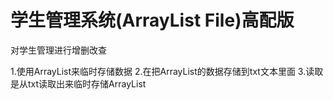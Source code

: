 # 学生管理系统(ArrayList File)高配版

对学生管理进行增删改查

1.使用ArrayList来临时存储数据
2.在把ArrayList的数据存储到txt文本里面
3.读取是从txt读取出来临时存储ArrayList